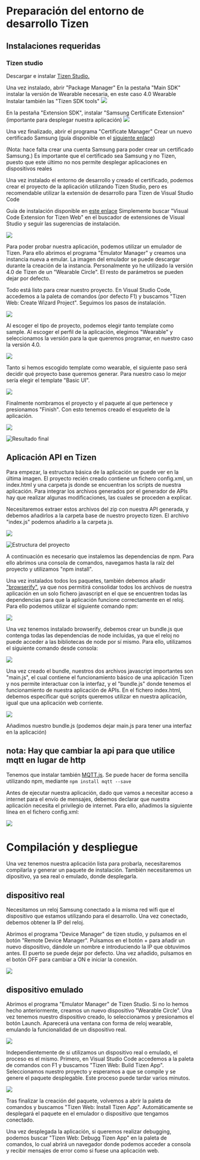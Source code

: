 # Preparación del entorno de desarrollo Tizen

## Instalaciones requeridas
### Tizen studio
Descargar e instalar [Tizen Studio.](https://developer.tizen.org/development/tizen-studio/download)

Una vez instalado, abrir "Package Manager"
En la pestaña "Main SDK" instalar la versión de Wearable necesaria, en este caso 4.0 Wearable
Instalar también las "Tizen SDK tools"
![](./Imagenes-markdown/Package-manager-1.png)

En la pestaña "Extension SDK", instalar "Samsung Certificate Extension" (importante para desplegar nuestra aplicación)
![](./Imagenes-markdown/Package-manager-2.png)

Una vez finalizado, abrir el programa "Certificate Manager"
Crear un nuevo certificado Samsung (guía disponible en el [siguiente enlace](https://samsung.github.io/Tizen.NET/wearables/create-samsung-certificate-for-samsung-wearables/#create-a-samsung-certificate-profile))

(Nota: hace falta crear una cuenta Samsung para poder crear un certificado Samsung.)
Es importante que el certificado sea Samsung y no Tizen, puesto que este último no nos permite desplegar aplicaciones en dispositivos reales

Una vez instalado el entorno de desarrollo y creado el certificado, podemos crear el proyecto de la aplicación utilizando Tizen Studio, pero es recomendable utilizar la extensión de desarrollo para Tizen de Visual Studio Code

Guía de instalación disponible en [este enlace](https://docs.tizen.org/application/vscode-ext/web/)
Simplemente buscar "Visual Code Extension for Tizen Web" en el buscador de extensiones de Visual Studio y seguir las sugerencias de instalación.

![](./Imagenes-markdown/tizen-web-visual-studio-1.png)

Para poder probar nuestra aplicación, podemos utilizar un emulador de Tizen. Para ello abrimos el programa "Emulator Manager" y creamos una instancia nueva a emular. La imagen del emulador se puede descargar durante la creación de la instancia. Personalmente yo he utilizado la versión 4.0 de Tizen de un "Wearable Circle". El resto de parámetros se pueden dejar por defecto.

Todo está listo para crear nuestro proyecto. En Visual Studio Code, accedemos a la paleta de comandos (por defecto F1) y buscamos "Tizen Web: Create Wizard Project". Seguimos los pasos de instalación.

![](./Imagenes-markdown/create-project-1.png)

Al escoger el tipo de proyecto, podemos elegir tanto template como sample. Al escoger el perfil de la aplicación, elegimos "Wearable" y seleccionamos la versión para la que queremos programar, en nuestro caso la versión 4.0. 

![](./Imagenes-markdown/create-project-2.png)

Tanto si hemos escogido template como wearable, el siguiente paso será decidir qué proyecto base queremos generar. Para nuestro caso lo mejor sería elegir el template "Basic UI". 

![](./Imagenes-markdown/create-project-3.png)

Finalmente nombramos el proyecto y el paquete al que pertenece y presionamos "Finish". Con esto tenemos creado el esqueleto de la aplicación.

![](./Imagenes-markdown/create-project-4.png)

![Resultado final](./Imagenes-markdown/create-project-5.png)

## Aplicación API en Tizen

Para empezar, la estructura básica de la aplicación se puede ver en la última imagen. El proyecto recién creado contiene un fichero config.xml, un index.html y una carpeta js donde se encuentran los scripts de nuestra aplicación.
Para integrar los archivos generados por el generador de APIs hay que realizar algunas modificaciones, las cuales se proceden a explicar.

Necesitaremos extraer estos archivos del zip con nuestra API generada, y debemos añadirlos a la carpeta base de nuestro proyecto tizen. El archivo "index.js" podemos añadirlo a la carpeta js.

![](./Imagenes-markdown/api-1.png)

![Estructura del proyecto](./Imagenes-markdown/api-2.png)

A continuación es necesario que instalemos las dependencias de npm. Para ello abrimos una consola de comandos, navegamos hasta la raíz del proyecto y utilizamos "npm install".

Una vez instalados todos los paquetes, también debemos añadir ["browserify"](http://browserify.org/), ya que nos permitirá consolidar todos los archivos de nuestra aplicación en un solo fichero javascript en el que se encuentren todas las dependencias para que la aplicación funcione correctamente en el reloj. Para ello podemos utilizar el siguiente comando npm: 

![](./Imagenes-markdown/browserify-1.png)

Una vez tenemos instalado browserify, debemos crear un bundle.js que contenga todas las dependencias de node incluidas, ya que el reloj no puede acceder a las bibliotecas de node por sí mismo. Para ello, utilizamos el siguiente comando desde consola:

![](./Imagenes-markdown/browserify-2.png)

Una vez creado el bundle, nuestros dos archivos javascript importantes son "main.js", el cual contiene el funcionamiento básico de una aplicación Tizen y nos permite interactuar con la interfaz, y el "bundle.js" donde tenemos el funcionamiento de nuestra aplicación de APIs.
En el fichero index.html, debemos especificar qué scripts queremos utilizar en nuestra aplicación, igual que una aplicación web corriente.

![](./Imagenes-markdown/index-1.png)

Añadimos nuestro bundle.js (podemos dejar main.js para tener una interfaz en la aplicación)


## nota: Hay que cambiar la api para que utilice mqtt en lugar de http

Tenemos que instalar también [MQTT.js](https://github.com/mqttjs/MQTT.js). Se puede hacer de forma sencilla utilizando npm, mediante `npm install mqtt --save`

Antes de ejecutar nuestra aplicación, dado que vamos a necesitar acceso a internet para el envío de mensajes, debemos declarar que nuestra aplicación necesita el privilegio de internet. Para ello, añadimos la siguiente línea en el fichero config.xml:

![](./Imagenes-markdown/configxml-1.png)


# Compilación y despliegue

Una vez tenemos nuestra aplicación lista para probarla, necesitaremos compilarla y generar un paquete de instalación. También necesitaremos un dipositivo, ya sea real o emulado, donde desplegarla.

## dispositivo real
Necesitamos un reloj Samsung conectado a la misma red wifi que el dispositivo que estamos utilizando para el desarrollo. Una vez conectado, debemos obtener la IP del reloj.

Abrimos el programa "Device Manager" de tizen studio, y pulsamos en el botón "Remote Device Manager". Pulsamos en el botón + para añadir un nuevo dispositivo, dándole un nombre e introduciendo la IP que obtuvimos antes. El puerto se puede dejar por defecto. Una vez añadido, pulsamos en el botón OFF para cambiar a ON e iniciar la conexión.

![](./Imagenes-markdown/device-manager-1.png)

## dispositivo emulado
Abrimos el programa "Emulator Manager" de Tizen Studio. Si no lo hemos hecho anteriormente, creamos un nuevo dispositivo "Wearable Circle". Una vez tenemos nuestro dispositivo creado, lo seleccionamos y presionamos el botón Launch. Aparecerá una ventana con forma de reloj wearable, emulando la funcionalidad de un dispositivo real.

![](./Imagenes-markdown/emulator-1.png)


Independientemente de si utilizamos un dispositivo real o emulado, el proceso es el mismo. Primero, en Visual Studio Code accedemos a la paleta de comandos con F1 y buscamos "Tizen Web: Build Tizen App". Seleccionamos nuestro proyecto y esperamos a que se compile y se genere el paquete desplegable. Este proceso puede tardar varios minutos.

![](./Imagenes-markdown/tizen-build-1.png)

Tras finalizar la creación del paquete, volvemos a abrir la paleta de comandos y buscamos "Tizen Web: Install Tizen App". Automáticamente se desplegará el paquete en el emulador o dispositivo que tengamos conectado.

Una vez desplegada la aplicación, si queremos realizar debugging, podemos buscar "Tizen Web: Debugg Tizen App" en la paleta de comandos, lo cual abrirá un navegador donde podemos acceder a consola y recibir mensajes de error como si fuese una aplicación web.